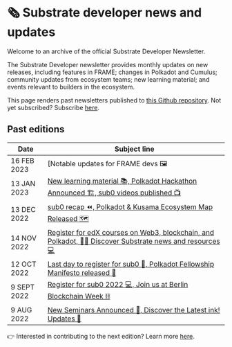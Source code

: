 # 🗞 Substrate developer news and updates

Welcome to an archive of the official Substrate Developer Newsletter.

The Substrate Developer newsletter provides monthly updates on new releases, including features in FRAME; changes in Polkadot and Cumulus; community updates from ecosystem teams; new learning material; and events relevant to builders in the ecosystem.

This page renders past newsletters published to [this Github repository](https://github.com/substrate-developer-hub/newsletter).
Not yet subscribed? Subscribe [here](https://substrate.io/ecosystem/connect/newsletter/).

## Past editions

| Date | Subject line |
| ------ | ----- |
| 16 FEB 2023 | [Notable updates for FRAME devs 🖼 | New Deep Dives released 🤿 | Calling builders to apply to RFPs and bounties ⚡️](/content/2023-02-substrate-newsletter.md) |
| 13 JAN 2023 | [New learning material 📚, Polkadot Hackathon Announced 🏗️, sub0 videos published 📺](/content/2023-01-substrate-newsletter.md) |
| 13 DEC 2022 | [sub0 recap ⏪, Polkadot & Kusama Ecosystem Map Released 🗺️](/content/2022-12-substrate-newsletter.md) |
| 14 NOV 2022 | [Register for edX courses on Web3, blockchain, and Polkadot, 🧑‍🎓 Discover Substrate news and resources 💻 ](/content/2022-11-substrate-newsletter.md) |
| 12 OCT 2022 | [Last day to register for sub0 📝, Polkadot Fellowship Manifesto released 📘](/content/2022-10-substrate-newsletter.md) |
| 9 SEPT 2022 | [Register for sub0 2022 💻, Join us at Berlin Blockchain Week ⛓️](/content/2022-09-substrate-newsletter.md) |
| 9 AUG 2022 | [New Seminars Announced 📆, Discover the Latest ink! Updates 🦑](/content/2022-08-substrate-newsletter.md) |

👉 Interested in contributing to the next edition? Learn more [here](README.md).

